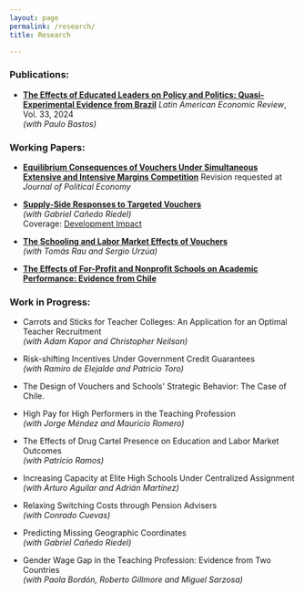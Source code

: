 ```yaml
---
layout: page
permalink: /research/
title: Research

---
```


###  Publications:  

* <a href="https://www.latinaer.org/index.php/laer/article/view/198" target="_blank">**The Effects of Educated Leaders on Policy and Politics: Quasi-Experimental Evidence from Brazil**</a> *Latin American Economic Review*, Vol. 33, 2024  
*(with Paulo Bastos)*

###  Working Papers:  

* <a href="files/EquilibriumConsequencesVouchers.pdf" target="_blank">**Equilibrium Consequences of Vouchers Under Simultaneous Extensive and Intensive Margins Competition**</a> Revision requested at *Journal of Political Economy*

* <a href="files/supply_side.pdf" target="_blank">**Supply-Side Responses to Targeted Vouchers**</a>  
*(with Gabriel Cañedo Riedel)*  
Coverage: <a href="https://blogs.worldbank.org/impactevaluations/whats-latest-research-development-economics-roundup-neudc-2021?CID=WBW_AL_BlogNotification_EN_EXT" target="_blank">Development Impact</a>

* <a href="files/Schooling_Labor_Vouchers.pdf" target="_blank">**The Schooling and Labor Market Effects of Vouchers**</a>  
*(with Tomás Rau and Sergio Urzúa)*

* <a href="files/For_Prof.pdf" target="_blank">**The Effects of For-Profit and Nonprofit Schools on Academic Performance: Evidence from Chile**</a>

### Work in Progress:  

* Carrots and Sticks for Teacher Colleges: An Application for an Optimal Teacher Recruitment  
*(with Adam Kapor and Christopher Neilson)*

* Risk-shifting Incentives Under Government Credit Guarantees  
*(with Ramiro de Elejalde and Patricio Toro)*

* The Design of Vouchers and Schools' Strategic Behavior: The Case of Chile.

* High Pay for High Performers in the Teaching Profession  
*(with Jorge Méndez and Mauricio Romero)*

* The Effects of Drug Cartel Presence on Education and Labor Market Outcomes  
*(with Patricio Ramos)*

* Increasing Capacity at Elite High Schools Under Centralized Assignment  
*(with Arturo Aguilar and Adrián Martínez)*

* Relaxing Switching Costs through Pension Advisers  
*(with Conrado Cuevas)*

* Predicting Missing Geographic Coordinates  
*(with Gabriel Cañedo Riedel)*

* Gender Wage Gap in the Teaching Profession: Evidence from Two Countries  
*(with Paola Bordón, Roberto Gillmore and Miguel Sarzosa)*